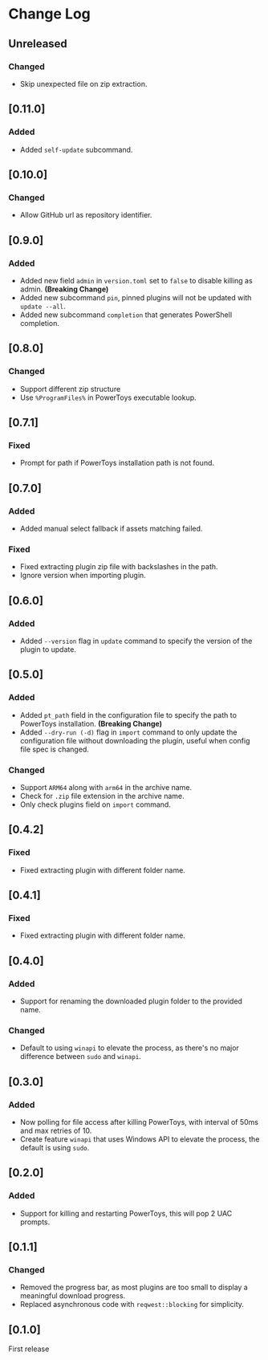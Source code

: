 # Change Log

## Unreleased

### Changed

- Skip unexpected file on zip extraction.

## [0.11.0]

### Added

- Added `self-update` subcommand.

## [0.10.0]

### Changed

- Allow GitHub url as repository identifier.

## [0.9.0]

### Added

- Added new field `admin` in `version.toml` set to `false` to disable killing as admin. **(Breaking Change)**
- Added new subcommand `pin`, pinned plugins will not be updated with `update --all`.
- Added new subcommand `completion` that generates PowerShell completion.

## [0.8.0]

### Changed

- Support different zip structure
- Use `%ProgramFiles%` in PowerToys executable lookup.

## [0.7.1]

### Fixed

- Prompt for path if PowerToys installation path is not found.

## [0.7.0]

### Added

- Added manual select fallback if assets matching failed.

### Fixed

- Fixed extracting plugin zip file with backslashes in the path.
- Ignore version when importing plugin.

## [0.6.0]

### Added

- Added `--version` flag in `update` command to specify the version of the plugin to update.

## [0.5.0]

### Added

- Added `pt_path` field in the configuration file to specify the path to PowerToys installation. **(Breaking Change)**
- Added `--dry-run (-d)` flag in `import` command to only update the configuration file without downloading the plugin, useful when config file spec is changed.

### Changed

- Support `ARM64` along with `arm64` in the archive name.
- Check for `.zip` file extension in the archive name.
- Only check plugins field on `import` command.

## [0.4.2]

### Fixed

- Fixed extracting plugin with different folder name.

## [0.4.1]

### Fixed

- Fixed extracting plugin with different folder name.

## [0.4.0]

### Added

- Support for renaming the downloaded plugin folder to the provided name.

### Changed

- Default to using `winapi` to elevate the process, as there's no major difference between `sudo` and `winapi`.

## [0.3.0]

### Added

- Now polling for file access after killing PowerToys, with interval of 50ms and max retries of 10.
- Create feature `winapi` that uses Windows API to elevate the process, the default is using `sudo`.

## [0.2.0]

### Added

- Support for killing and restarting PowerToys, this will pop 2 UAC prompts.

## [0.1.1]

### Changed

- Removed the progress bar, as most plugins are too small to display a meaningful download progress.
- Replaced asynchronous code with `reqwest::blocking` for simplicity.

## [0.1.0]

First release